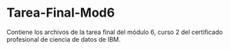 # Tarea-Final-Mod6
Contiene los archivos de la tarea final del módulo 6, curso 2 del certificado profesional de ciencia de datos de IBM.
